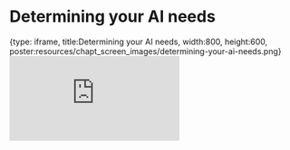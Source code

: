 # Determining your AI needs
 
{type: iframe, title:Determining your AI needs, width:800, height:600, poster:resources/chapt_screen_images/determining-your-ai-needs.png}
![](https://hutchdatascience.org/AI_for_Decision_Makers/no_toc/determining-your-ai-needs.html)
 

 
